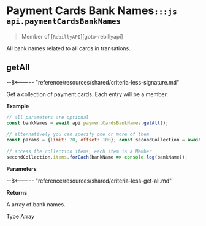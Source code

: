 
# Payment Cards Bank Names<small>`:::js api.paymentCardsBankNames`</small>  
  
> Member of [`RebillyAPI`][goto-rebillyapi]  
  
All bank names related to all cards in transations.  
  
  
  
## getAll  
  
--8<----- "reference/resources/shared/criteria-less-signature.md"  
  
Get a collection of payment cards. Each entry will be a member.  
  
  
**Example**  
  
```js  
// all parameters are optional  
const bankNames = await api.paymentCardsBankNames.getAll();  
  
// alternatively you can specify one or more of them  
const params = {limit: 20, offset: 100}; const secondCollection = await api.paymentCardsBankNames.getAll(params);  
  
// access the collection items, each item is a Member  
secondCollection.items.forEach(bankName => console.log(bankName));  
```  
  
**Parameters**  
  
  
--8<----- "reference/resources/shared/criteria-less-get-all.md"  
  
  
**Returns**  
  
A array of bank names.  
  
Type Array

